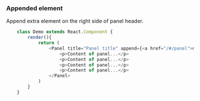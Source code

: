 ### Appended element
Append extra element on the right side of panel header.
```javascript
    class Demo extends React.Component {
        render(){
            return (
                <Panel title="Panel title" append={<a href="/#/panel">more...</a>} className="demo-panel">
                    <p>Content of panel...</p>
                    <p>Content of panel...</p>
                    <p>Content of panel...</p>
                    <p>Content of panel...</p>
                </Panel>
            )
        }
    }
```